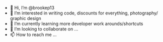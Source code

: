 - 👋 Hi, I’m @brookep13
- 👀 I’m interested in writing code, discounts for everything, photography/ graphic design
- 🌱 I’m currently learning more developer work arounds/shortcuts
- 💞️ I’m looking to collaborate on ...
- 📫 How to reach me ...

<!---
brookep13/brookep13 is a ✨ special ✨ repository because its `README.md` (this file) appears on your GitHub profile.
You can click the Preview link to take a look at your changes.
--->
